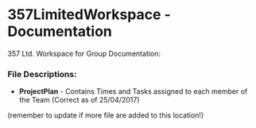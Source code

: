 # 357LimitedWorkspace - Documentation
357 Ltd. Workspace for Group
Documentation:

### File Descriptions:
- **ProjectPlan** - Contains Times and Tasks assigned to each member of the Team (Correct as of 25/04/2017)

(remember to update if more file are added to this location!)
